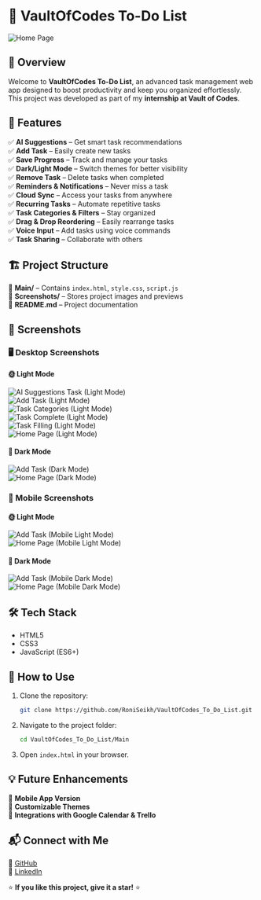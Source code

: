 
# 📌 VaultOfCodes To-Do List

![Home Page](Screenshots/home.png)

## 🚀 Overview
Welcome to **VaultOfCodes To-Do List**, an advanced task management web app designed to boost productivity and keep you organized effortlessly. This project was developed as part of my **internship at Vault of Codes**. 

## 🌟 Features
✅ **AI Suggestions** – Get smart task recommendations  
✅ **Add Task** – Easily create new tasks  
✅ **Save Progress** – Track and manage your tasks  
✅ **Dark/Light Mode** – Switch themes for better visibility  
✅ **Remove Task** – Delete tasks when completed  
✅ **Reminders & Notifications** – Never miss a task  
✅ **Cloud Sync** – Access your tasks from anywhere  
✅ **Recurring Tasks** – Automate repetitive tasks  
✅ **Task Categories & Filters** – Stay organized  
✅ **Drag & Drop Reordering** – Easily rearrange tasks  
✅ **Voice Input** – Add tasks using voice commands  
✅ **Task Sharing** – Collaborate with others  

## 🏗️ Project Structure
📂 **Main/** – Contains `index.html`, `style.css`, `script.js`  
📂 **Screenshots/** – Stores project images and previews  
📄 **README.md** – Project documentation  

## 📸 Screenshots

### 🖥️ Desktop Screenshots
#### 🌞 Light Mode
![AI Suggestions Task (Light Mode)](https://github.com/Roni-Seikh/VaultOfCodes-To_Do_List/blob/main/Screenshots/AI%20Suggesions%20Task%20Light%20Mode.png)  
![Add Task (Light Mode)](https://github.com/Roni-Seikh/VaultOfCodes-To_Do_List/blob/main/Screenshots/Add%20Task%20Light%20Mode.png)  
![Task Categories (Light Mode)](https://github.com/Roni-Seikh/VaultOfCodes-To_Do_List/blob/main/Screenshots/Task%20Categories%20Light%20Mode.png)  
![Task Complete (Light Mode)](https://github.com/Roni-Seikh/VaultOfCodes-To_Do_List/blob/main/Screenshots/Task%20Complete%20Light%20Mode.png)  
![Task Filling (Light Mode)](https://github.com/Roni-Seikh/VaultOfCodes-To_Do_List/blob/main/Screenshots/Task%20Filling%20Light%20Mode.png)  
![Home Page (Light Mode)](https://github.com/Roni-Seikh/VaultOfCodes-To_Do_List/blob/main/Screenshots/Home%20Page%20Light%20Mode.png)  

#### 🌙 Dark Mode
![Add Task (Dark Mode)](https://github.com/Roni-Seikh/VaultOfCodes-To_Do_List/blob/main/Screenshots/Task%20Add%20Dark%20Mode.png)  
![Home Page (Dark Mode)](https://github.com/Roni-Seikh/VaultOfCodes-To_Do_List/blob/main/Screenshots/Home%20Page%20Dark%20Mode.png)  

### 📱 Mobile Screenshots
#### 🌞 Light Mode
![Add Task (Mobile Light Mode)](https://github.com/Roni-Seikh/VaultOfCodes-To_Do_List/blob/main/Screenshots/Add%20Task%20mobile%20Light%20Mode.png)  
![Home Page (Mobile Light Mode)](https://github.com/Roni-Seikh/VaultOfCodes-To_Do_List/blob/main/Screenshots/Home%20Page%20Mobile%20Light%20Mode.png)  

#### 🌙 Dark Mode
![Add Task (Mobile Dark Mode)](https://github.com/Roni-Seikh/VaultOfCodes-To_Do_List/blob/main/Screenshots/Add%20Task%20Mobile%20Dark%20Mode.png)  
![Home Page (Mobile Dark Mode)](https://github.com/Roni-Seikh/VaultOfCodes-To_Do_List/blob/main/Screenshots/Home%20Page%20Mobile%20Dark%20Mode.png)  

## 🛠️ Tech Stack
- HTML5  
- CSS3  
- JavaScript (ES6+)  

## 🎯 How to Use
1. Clone the repository:
   ```sh
   git clone https://github.com/RoniSeikh/VaultOfCodes_To_Do_List.git
   ```
2. Navigate to the project folder:
   ```sh
   cd VaultOfCodes_To_Do_List/Main
   ```
3. Open `index.html` in your browser.

## 💡 Future Enhancements
🔹 **Mobile App Version**  
🔹 **Customizable Themes**  
🔹 **Integrations with Google Calendar & Trello**  

## 📬 Connect with Me
🔗 [GitHub](https://github.com/RoniSeikh)  
🔗 [LinkedIn](https://www.linkedin.com/in/roni-seikh/)  

⭐ **If you like this project, give it a star!** ⭐

